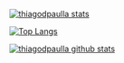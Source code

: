
[![thiagodpaulla stats](https://github-readme-stats.vercel.app/api/wakatime?username=thiagodpaulla)](https://github.com/thiagodpaulla/github-readme-stats)

[![Top Langs](https://github-readme-stats.vercel.app/api/top-langs/?username=thiagodpaulla&layout=compact)](https://github.com/thiagodpaulla/github-readme-stats)

[![thiagodpaulla github stats](https://github-readme-stats.vercel.app/api?username=thiagodpaulla)](https://github.com/thiagodpaulla/github-readme-stats)
